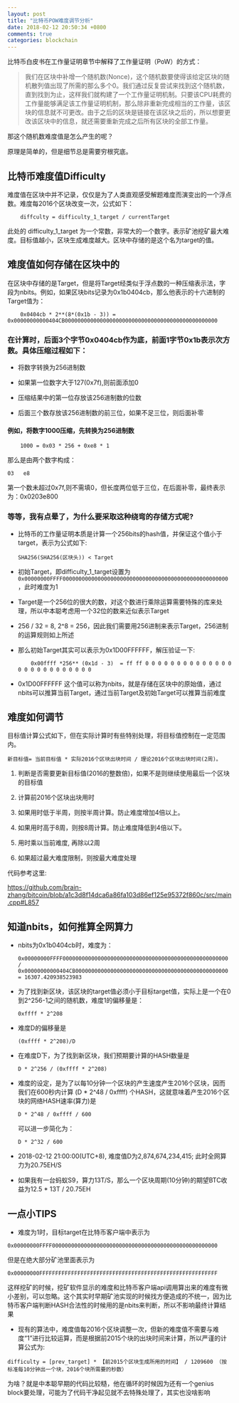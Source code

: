 ```yaml
---
layout: post
title: "比特币POW难度调节分析"
date: 2018-02-12 20:50:34 +0800
comments: true
categories: blockchain
---
```


比特币白皮书在工作量证明章节中解释了工作量证明（PoW）的方式：


> 我们在区块中补增一个随机数(Nonce)，这个随机数要使得该给定区块的随机散列值出现了所需的那么多个0。我们通过反复尝试来找到这个随机数，直到找到为止，这样我们就构建了一个工作量证明机制。只要该CPU耗费的工作量能够满足该工作量证明机制，那么除非重新完成相当的工作量，该区块的信息就不可更改。由于之后的区块是链接在该区块之后的，所以想要更改该区块中的信息，就还需要重新完成之后所有区块的全部工作量。

那这个随机数难度值是怎么产生的呢？

<!-- more -->

原理是简单的，但是细节总是需要穷根究底。

## 比特币难度值Difficulty

难度值在区块中并不记录，仅仅是为了人类直观感受解题难度而演变出的一个浮点数。难度每2016个区块改变一次，公式如下：

```
    diffculty = difficulty_1_target / currentTarget
```

此处的 difficulty_1_target 为一个常数，非常大的一个数字。表示矿池挖矿最大难度。目标值越小，区块生成难度越大。区块中存储的是这个名为target的值。

## 难度值如何存储在区块中的

在区块中存储的是Target，但是将Target经类似于浮点数的一种压缩表示法，字段为nbits。例如，如果区块bits记录为0x1b0404cb，那么他表示的十六进制的Target值为：

```
    0x0404cb * 2**(8*(0x1b - 3)) = 0x00000000000404CB000000000000000000000000000000000000000000000000
```

### 在计算时，后面3个字节0x0404cb作为底，前面1字节0x1b表示次方数。具体压缩过程如下：

 * 将数字转换为256进制数

 * 如果第一位数字大于127(0x7f),则前面添加0

 * 压缩结果中的第一位存放该256进制数的位数

 * 后面三个数存放该256进制数的前三位，如果不足三位，则后面补零

#### 例如，将数字1000压缩，先转换为256进制数

```
    1000 = 0x03 * 256 + 0xe8 * 1
```

那么是由两个数字构成：

```
03   e8
```

第一个数未超过0x7f,则不需填0，但长度两位低于三位，在后面补零，最终表示为：0x0203e800


### 等等，我有点晕了，为什么要采取这种绕弯的存储方式呢?

* 比特币的工作量证明本质是计算一个256bits的hash值，并保证这个值小于target，表示为公式如下:

    ```
    SHA256(SHA256(区块头)) < Target
    ```

* 初始Target，即difficulty_1_target设置为`0x00000000FFFF0000000000000000000000000000000000000000000000000000`，此时难度为1

* Target是一个256位的很大的数，对这个数进行乘除运算需要特殊的库来处理，所以中本聪考虑用一个32位的数来近似表示Target

* 256 / 32 = 8, 2^8 = 256，因此我们需要用256进制来表示Target，256进制的运算规则如上所述

* 那么初始Target其实可以表示为0x1D00FFFFFF，解压验证一下:

    ```
        0x00ffff *256** (0x1d - 3)  = ff ff 0 0 0 0 0 0 0 0 0 0 0 0 0 0 0 0 0 0 0 0 0 0 0 0 0 0
    ```

* 0x1D00FFFFFF 这个值可以称为nbits，就是存储在区块中的原始值，通过nbits可以推算当前Target，通过当前Target及初始Target可以推算当前难度


## 难度如何调节

目标值计算公式如下，但在实际计算时有些特别处理，将目标值控制在一定范围内。

```
新目标值= 当前目标值 * 实际2016个区块出块时间 / 理论2016个区块出块时间(2周)。
```

1. 判断是否需要更新目标值(2016的整数倍)，如果不是则继续使用最后一个区块的目标值

2. 计算前2016个区块出块用时

3. 如果用时低于半周，则按半周计算。防止难度增加4倍以上。

4. 如果用时高于8周，则按8周计算。防止难度降低到4倍以下。

5. 用时乘以当前难度, 再除以2周

6. 如果超过最大难度限制，则按最大难度处理

代码参考这里:

https://github.com/brain-zhang/bitcoin/blob/a1c3d8f14dca6a86fa103d86ef125e95372f860c/src/main.cpp#L857


## 知道nbits，如何推算全网算力

* nbits为0x1b0404cb时，难度为：

    ```
    0x00000000FFFF0000000000000000000000000000000000000000000000000000 / 0x00000000000404CB000000000000000000000000000000000000000000000000 = 16307.420938523983
    ```

* 为了找到新区块，该区块的target值必须小于目标target值，实际上是一个在0到2^256-1之间的随机数，难度1的偏移量是：

   ```
   0xffff * 2^208
   ```

* 难度D的偏移量是

   ```
   (0xffff * 2^208)/D
   ```

* 在难度D下，为了找到新区块，我们预期要计算的HASH数量是

   ```
   D * 2^256 / (0xffff * 2^208)
   ```

* 难度的设定，是为了以每10分钟一个区块的产生速度产生2016个区块，因而我们在600秒内计算 (D * 2^48 / 0xffff) 个HASH，这就意味着产生2016个区块的网络HASH速率(算力)是

   ```
   D * 2^48 / 0xffff / 600
   ```

   可以进一步简化为：

   ```
   D * 2^32 / 600
   ```

* 2018-02-12 21:00:00(UTC+8), 难度值D为2,874,674,234,415; 此时全网算力为20.75EH/S

* 如果我有一台蚂蚁S9，算力13T/S，那么一个区块周期(10分钟)的期望BTC收益为12.5 * 13T / 20.75EH


## 一点小TIPS

* 难度为1时，目标target在比特币客户端中表示为

```
0x00000000FFFF0000000000000000000000000000000000000000000000000000
```

但是在绝大部分矿池里面表示为

```
0x00000000FFFFFFFFFFFFFFFFFFFFFFFFFFFFFFFFFFFFFFFFFFFFFFFFFFFFFFFF
```

这样挖矿的时候，挖矿软件显示的难度和比特币客户端api调用算出来的难度有微小差别，可以忽略。这个其实时早期矿池实现的时候找方便造成的不统一，因为比特币客户端判断HASH合法性的时候用的是nbits来判断，所以不影响最终计算结果


* 现有的算法中，难度值每2016个区块调整一次，但新的难度值不需要与难度“1”进行比较运算，而是根据前2015个块的出块时间来计算，所以严谨的计算公式为:

```
difficulty = [prev_target] * 【前2015个区块生成所用的时间】 / 1209600 （按标准每10分钟出一个块，2016个块所需要的秒数）
```

为啥？就是中本聪早期的代码比较糙，他在循环的时候因为还有一个genius block要处理，可能为了代码干净起见就不去特殊处理了，其实也没啥影响
